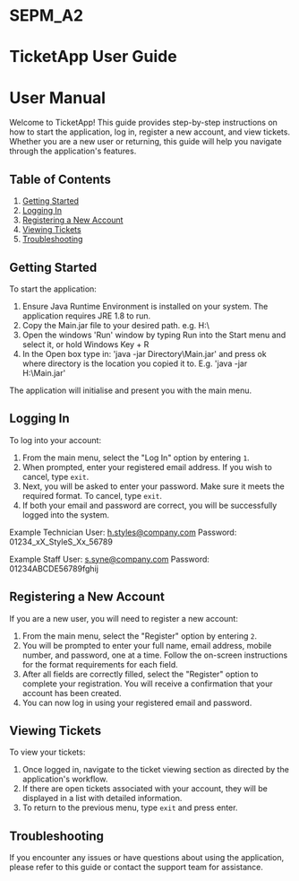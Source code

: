 # SEPM_A2

# TicketApp User Guide

# User Manual
 
Welcome to TicketApp! This guide provides step-by-step instructions on how to start the application, log in, register a new account, and view tickets. Whether you are a new user or returning, this guide will help you navigate through the application's features.
 
## Table of Contents
 
1. [Getting Started](#getting-started)
2. [Logging In](#logging-in)
3. [Registering a New Account](#registering-a-new-account)
4. [Viewing Tickets](#viewing-tickets)
5. [Troubleshooting](#troubleshooting)
 
## Getting Started
 
To start the application:

1. Ensure Java Runtime Environment is installed on your system. The application requires JRE 1.8 to run.
2. Copy the Main.jar file to your desired path. e.g. H:\ 
3. Open the windows 'Run' window by typing Run into the Start menu and select it, or hold Windows Key + R
4. In the Open box type in: 'java -jar Directory\Main.jar' and press ok where directory is the location you copied it to. E.g. 'java -jar H:\Main.jar'
 
The application will initialise and present you with the main menu.
 
## Logging In
 
To log into your account:
 
1. From the main menu, select the "Log In" option by entering `1`.
2. When prompted, enter your registered email address. If you wish to cancel, type `exit`.
3. Next, you will be asked to enter your password. Make sure it meets the required format. To cancel, type `exit`.
4. If both your email and password are correct, you will be successfully logged into the system.

Example Technician
User: h.styles@company.com
Password: 01234_xX_StyleS_Xx_56789

Example Staff
User: s.syne@company.com
Password: 01234ABCDE56789fghij
 
## Registering a New Account
 
If you are a new user, you will need to register a new account:
 
1. From the main menu, select the "Register" option by entering `2`.
2. You will be prompted to enter your full name, email address, mobile number, and password, one at a time. Follow the on-screen instructions for the format requirements for each field.
3. After all fields are correctly filled, select the "Register" option to complete your registration. You will receive a confirmation that your account has been created.
4. You can now log in using your registered email and password.
 
## Viewing Tickets
 
To view your tickets:
 
1. Once logged in, navigate to the ticket viewing section as directed by the application's workflow.
2. If there are open tickets associated with your account, they will be displayed in a list with detailed information.
3. To return to the previous menu, type `exit` and press enter.
 
## Troubleshooting
 
If you encounter any issues or have questions about using the application, please refer to this guide or contact the support team for assistance.